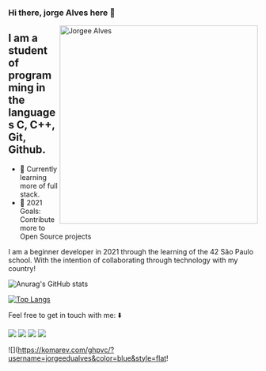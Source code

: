 ### Hi there, jorge Alves here 👋

<img src="https://raw.githubusercontent.com/MicaelliMedeiros/micaellimedeiros/master/image/computer-illustration.png" min-width="400px" max-width="400px" width="400px" align="right" alt="Jorgee Alves">

## I am a student of programming in the languages C, C++, Git, Github.

- 🌱 Currently learning more of full stack.
- 🥅 2021 Goals: Contribute more to Open Source projects

I am a beginner developer in 2021 through the learning of the 42 São Paulo school. With the intention of collaborating through technology with my country!

![Anurag's GitHub stats](https://github-readme-stats.vercel.app/api?username=jorgeedualves&show_icons=true&theme=radical)

[![Top Langs](https://github-readme-stats.vercel.app/api/top-langs/?username=jorgeedualves&layout=compact)](https://github.com/jorgeedualves/github-readme-stats)

Feel free to get in touch with me:
:arrow_down:

<p align="left">
  <a href="mailto:jorgeedualves84@gmail.com" alt="Gmail">
  <img src="https://img.shields.io/badge/-Gmail-e34c41?style=flat-square&labelColor=e34c41&logo=gmail&logoColor=white&link=" /></a>

  <a href="https://www.linkedin.com/in/jorge-eduardo-alves-094b4331/" alt="Linkedin">
  <img src="https://img.shields.io/badge/-Linkedin-blue?style=flat-square&logo=Linkedin&logoColor=white&link=https://www.linkedin.com/in/jorge-eduardo-alves-094b4331/" /></a>

  <a href="https://api.whatsapp.com/send?phone=55940221331&text=Olá%20Jorge,%20tudo%20bem?" alt="WhatsApp">
  <img src="https://img.shields.io/badge/-WhatsApp-3CB371?style=flat-square&labelColor=3CB371&logo=whatsapp&logoColor=white&link=https://api.whatsapp.com/send?phone=5592940221331&text=Olá%20Jorge,%20tudo%20bem?"/></a>

  <a href="https://www.instagram.com/devjota/" alt="Instagram">
  <img src="https://img.shields.io/badge/-Instagram-DF0174?style=flat-square&labelColor=DF0174&logo=instagram&logoColor=white&link=https://www.instagram.com/dj_jota_alves/"/></a>
</p>

![](https://komarev.com/ghpvc/?username=jorgeedualves&color=blue&style=flat!
